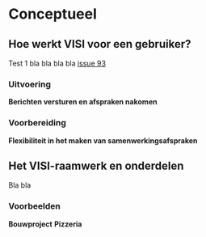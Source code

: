 # Conceptueel



## Hoe werkt VISI voor een gebruiker?

Test 1 bla bla bla bla [issue 93](https://github.com/bimloket/visi/issues/93)

### Uitvoering

**Berichten versturen en afspraken nakomen**

### Voorbereiding

**Flexibiliteit in het maken van samenwerkingsafspraken**

## Het VISI-raamwerk en onderdelen

Bla bla

### Voorbeelden

**Bouwproject**
**Pizzeria**
